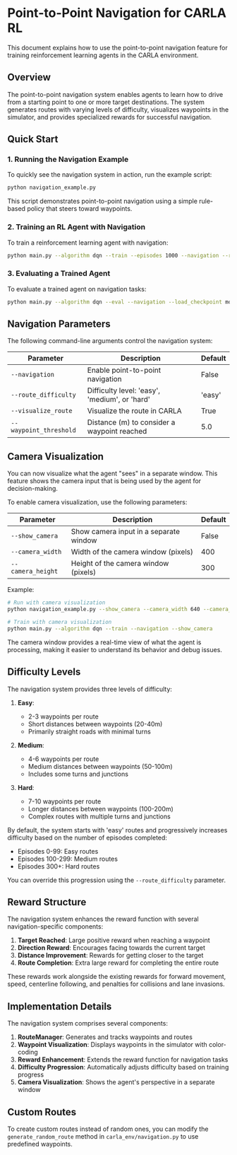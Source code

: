 # Point-to-Point Navigation for CARLA RL

This document explains how to use the point-to-point navigation feature for training reinforcement learning agents in the CARLA environment.

## Overview

The point-to-point navigation system enables agents to learn how to drive from a starting point to one or more target destinations. The system generates routes with varying levels of difficulty, visualizes waypoints in the simulator, and provides specialized rewards for successful navigation.

## Quick Start

### 1. Running the Navigation Example

To quickly see the navigation system in action, run the example script:

```bash
python navigation_example.py
```

This script demonstrates point-to-point navigation using a simple rule-based policy that steers toward waypoints.

### 2. Training an RL Agent with Navigation

To train a reinforcement learning agent with navigation:

```bash
python main.py --algorithm dqn --train --episodes 1000 --navigation --route_difficulty easy
```

### 3. Evaluating a Trained Agent

To evaluate a trained agent on navigation tasks:

```bash
python main.py --algorithm dqn --eval --navigation --load_checkpoint models/your_checkpoint.pth
```

## Navigation Parameters

The following command-line arguments control the navigation system:

| Parameter | Description | Default |
|-----------|-------------|---------|
| `--navigation` | Enable point-to-point navigation | False |
| `--route_difficulty` | Difficulty level: 'easy', 'medium', or 'hard' | 'easy' |
| `--visualize_route` | Visualize the route in CARLA | True |
| `--waypoint_threshold` | Distance (m) to consider a waypoint reached | 5.0 |

## Camera Visualization

You can now visualize what the agent "sees" in a separate window. This feature shows the camera input that is being used by the agent for decision-making.

To enable camera visualization, use the following parameters:

| Parameter | Description | Default |
|-----------|-------------|---------|
| `--show_camera` | Show camera input in a separate window | False |
| `--camera_width` | Width of the camera window (pixels) | 400 |
| `--camera_height` | Height of the camera window (pixels) | 300 |

Example:

```bash
# Run with camera visualization
python navigation_example.py --show_camera --camera_width 640 --camera_height 480

# Train with camera visualization
python main.py --algorithm dqn --train --navigation --show_camera
```

The camera window provides a real-time view of what the agent is processing, making it easier to understand its behavior and debug issues.

## Difficulty Levels

The navigation system provides three levels of difficulty:

1. **Easy**: 
   - 2-3 waypoints per route
   - Short distances between waypoints (20-40m)
   - Primarily straight roads with minimal turns

2. **Medium**:
   - 4-6 waypoints per route
   - Medium distances between waypoints (50-100m)
   - Includes some turns and junctions

3. **Hard**:
   - 7-10 waypoints per route
   - Longer distances between waypoints (100-200m)
   - Complex routes with multiple turns and junctions

By default, the system starts with 'easy' routes and progressively increases difficulty based on the number of episodes completed:
- Episodes 0-99: Easy routes
- Episodes 100-299: Medium routes
- Episodes 300+: Hard routes

You can override this progression using the `--route_difficulty` parameter.

## Reward Structure

The navigation system enhances the reward function with several navigation-specific components:

1. **Target Reached**: Large positive reward when reaching a waypoint
2. **Direction Reward**: Encourages facing towards the current target
3. **Distance Improvement**: Rewards for getting closer to the target
4. **Route Completion**: Extra large reward for completing the entire route

These rewards work alongside the existing rewards for forward movement, speed, centerline following, and penalties for collisions and lane invasions.

## Implementation Details

The navigation system comprises several components:

1. **RouteManager**: Generates and tracks waypoints and routes
2. **Waypoint Visualization**: Displays waypoints in the simulator with color-coding
3. **Reward Enhancement**: Extends the reward function for navigation tasks
4. **Difficulty Progression**: Automatically adjusts difficulty based on training progress
5. **Camera Visualization**: Shows the agent's perspective in a separate window

## Custom Routes

To create custom routes instead of random ones, you can modify the `generate_random_route` method in `carla_env/navigation.py` to use predefined waypoints. 